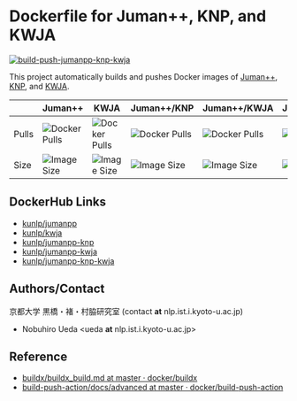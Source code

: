 # Dockerfile for Juman++, KNP, and KWJA

[![build-push-jumanpp-knp-kwja](https://github.com/ku-nlp/dockerfile-jumanpp-knp/actions/workflows/build-push-jumanpp-knp-kwja.yml/badge.svg)](https://github.com/ku-nlp/dockerfile-jumanpp-knp/actions/workflows/build-push-jumanpp-knp-kwja.yml)

This project automatically builds and pushes Docker images of [Juman++](https://github.com/ku-nlp/jumanpp), [KNP](https://github.com/ku-nlp/knp), and [KWJA](https://github.com/ku-nlp/kwja).

|       | Juman++                                                                      | KWJA                                                                      | Juman++/KNP                                                                      | Juman++/KWJA                                                                      | Juman++/KNP/KWJA                                                                      |
|-------|------------------------------------------------------------------------------|---------------------------------------------------------------------------|----------------------------------------------------------------------------------|-----------------------------------------------------------------------------------|---------------------------------------------------------------------------------------|
| Pulls | ![Docker Pulls](https://img.shields.io/docker/pulls/kunlp/jumanpp)           | ![Docker Pulls](https://img.shields.io/docker/pulls/kunlp/kwja)           | ![Docker Pulls](https://img.shields.io/docker/pulls/kunlp/jumanpp-knp)           | ![Docker Pulls](https://img.shields.io/docker/pulls/kunlp/jumanpp-kwja)           | ![Docker Pulls](https://img.shields.io/docker/pulls/kunlp/jumanpp-knp-kwja)           |
| Size  | ![Image Size](https://img.shields.io/docker/image-size/kunlp/jumanpp/latest) | ![Image Size](https://img.shields.io/docker/image-size/kunlp/kwja/latest) | ![Image Size](https://img.shields.io/docker/image-size/kunlp/jumanpp-knp/latest) | ![Image Size](https://img.shields.io/docker/image-size/kunlp/jumanpp-kwja/latest) | ![Image Size](https://img.shields.io/docker/image-size/kunlp/jumanpp-knp-kwja/latest) |

## DockerHub Links

- [kunlp/jumanpp](https://hub.docker.com/repository/docker/kunlp/jumanpp)
- [kunlp/kwja](https://hub.docker.com/repository/docker/kunlp/kwja)
- [kunlp/jumanpp-knp](https://hub.docker.com/repository/docker/kunlp/jumanpp-knp)
- [kunlp/jumanpp-kwja](https://hub.docker.com/repository/docker/kunlp/jumanpp-kwja)
- [kunlp/jumanpp-knp-kwja](https://hub.docker.com/repository/docker/kunlp/jumanpp-knp-kwja)

## Authors/Contact

京都大学 黒橋・褚・村脇研究室 (contact **at** nlp.ist.i.kyoto-u.ac.jp)

- Nobuhiro Ueda <ueda **at** nlp.ist.i.kyoto-u.ac.jp>

## Reference

- [buildx/buildx_build.md at master · docker/buildx](https://github.com/docker/buildx/blob/master/docs/reference/buildx_build.md)
- [build-push-action/docs/advanced at master · docker/build-push-action](https://github.com/docker/build-push-action/tree/master/docs/advanced)

